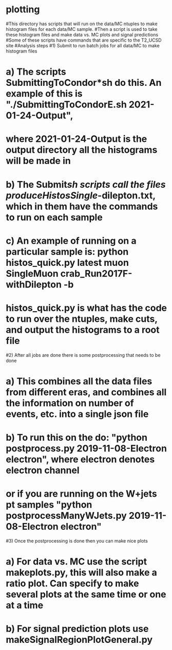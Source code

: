 # plotting
#This directory has scripts that will run on the data/MC ntuples to make histogram files for each data/MC sample. 
#Then a script is used to take these histogram files and make data vs. MC plots and signal predictions
#Some of these scripts have commands that are specific to the T2_UCSD site
#Analysis steps
#1) Submit to run batch jobs for all data/MC to make histogram files
#   a) The scripts SubmittingToCondor*sh do this. An example of this is "./SubmittingToCondorE.sh 2021-01-24-Output", 
#      where 2021-01-24-Output is the output directory all the histograms will be made in
#   b) The Submit*sh scripts call the files produceHistosSingle*-dilepton.txt, which in them have the commands to run on each sample
#   c) An example of running on a particular sample is: python histos_quick.py latest muon SingleMuon crab_Run2017F-withDilepton -b
#       histos_quick.py is what has the code to run over the ntuples, make cuts, and output the histograms to a root file
#2) After all jobs are done there is some postprocessing that needs to be done
#   a) This combines all the data files from different eras, and combines all the information on number of events, etc. into a single json file
#   b) To run this on the do: "python postprocess.py 2019-11-08-Electron electron", where electron denotes electron channel
#      or if you are running on the W+jets pt samples "python postprocessManyWJets.py 2019-11-08-Electron electron"
#3) Once the postprocessing is done then you can make nice plots
#   a) For data vs. MC use the script makeplots.py, this will also make a ratio plot. Can specify to make several plots at the same time or one at a time
#   b) For signal prediction plots use makeSignalRegionPlotGeneral.py
